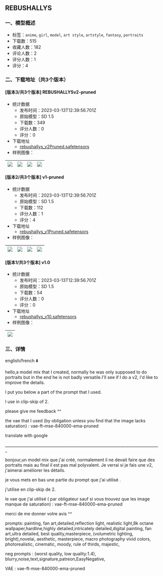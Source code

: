 ## REBUSHALLYS
### 一、模型概述

- 标签：`anime`, `girl`, `model`, `art style`, `artstyle`, `fantasy`, `portraits`
- 下载数：515
- 收藏人数：182
- 评论人数：2
- 评分人数：1
- 评分：4

### 二、下载地址（共3个版本）

#### [版本3/共3个版本] REBUSHALLYSv2-pruned

- 统计数据
  - 发布时间：2023-03-13T12:39:56.701Z
  - 原始模型：SD 1.5
  - 下载数：349
  - 评分人数：0
  - 评分：0
- 下载地址
  - [rebushallys_v2Pruned.safetensors](https://civitai.com/api/download/models/22560)
- 样例图像：

| <img src="https://image.civitai.com/xG1nkqKTMzGDvpLrqFT7WA/d0487da5-9e10-4419-a891-f24f8b0a5100/width=450/242833.jpeg" /> | <img src="https://image.civitai.com/xG1nkqKTMzGDvpLrqFT7WA/abe43c1d-e256-4226-4180-77b9bc601300/width=450/242832.jpeg" /> | <img src="https://image.civitai.com/xG1nkqKTMzGDvpLrqFT7WA/ec3ab3ef-db56-47ab-c79a-8a5f1bb86600/width=450/242831.jpeg" /> | <img src="https://image.civitai.com/xG1nkqKTMzGDvpLrqFT7WA/7ad1ce20-98c7-429d-00b7-794add5bbe00/width=450/242830.jpeg" /> |
| ---- | ---- | ---- | ---- |

#### [版本2/共3个版本] v1-pruned

- 统计数据
  - 发布时间：2023-03-13T12:39:56.701Z
  - 原始模型：SD 1.5
  - 下载数：112
  - 评分人数：1
  - 评分：4
- 下载地址
  - [rebushallys_v1Pruned.safetensors](https://civitai.com/api/download/models/19188)
- 样例图像：

| <img src="https://image.civitai.com/xG1nkqKTMzGDvpLrqFT7WA/ebdfc88e-1f6b-4b94-167f-fcd5030f9f00/width=450/201003.jpeg" /> | <img src="https://image.civitai.com/xG1nkqKTMzGDvpLrqFT7WA/26c201df-5e41-4355-fb05-5fa7396e5c00/width=450/201022.jpeg" /> | <img src="https://image.civitai.com/xG1nkqKTMzGDvpLrqFT7WA/c81aa359-6eb1-468e-a2dc-cfec15e25100/width=450/201021.jpeg" /> | <img src="https://image.civitai.com/xG1nkqKTMzGDvpLrqFT7WA/86587592-b321-4c70-5faf-6e9de0dd1e00/width=450/201020.jpeg" /> |
| ---- | ---- | ---- | ---- |

#### [版本1/共3个版本] v1.0

- 统计数据
  - 发布时间：2023-03-13T12:39:56.701Z
  - 原始模型：SD 1.5
  - 下载数：54
  - 评分人数：0
  - 评分：0
- 下载地址
  - [rebushallys_v10.safetensors](https://civitai.com/api/download/models/19167)
- 样例图像：

| <img src="https://image.civitai.com/xG1nkqKTMzGDvpLrqFT7WA/da7c07e9-c498-48c4-d843-8ae9b67b0f00/width=450/200711.jpeg" /> |
| ---- |


### 三、详情
<p>english/french ⬇️</p><p></p><p>hello,a model mix that I created, normally he was only supposed to do portraits but in the end he is not badly versatile.I'll see if I do a v2, I'd like to improve the details.</p><p></p><p>I put you below a part of the prompt that I used.</p><p></p><p>I use in clip-skip of 2.</p><p></p><p>please give me feedback ^^</p><p></p><p>the vae that I used (by obligation unless you find that the image lacks saturation) : vae-ft-mse-840000-ema-pruned</p><p></p><p>translate with google</p><p></p><p>_______________________________________________________________________________</p><p></p><p></p><p>bonjour,un model mix que j'ai créé, normalement il ne devait faire que des portraits mais au final il est pas mal polyvalent. Je verrai si je fais une v2, j'aimerai améliorer les détails.</p><p></p><p>je vous mets en bas une partie du prompt que j'ai utilisé .</p><p></p><p>j'utilise en clip-skip de 2.</p><p></p><p>le vae que j'ai utilisé ( par obligateur sauf si vous trouvez que les image manque de saturation) : vae-ft-mse-840000-ema-pruned</p><p></p><p>merci de me donner votre avis ^^</p><p></p><p></p><p>prompts: painting, fan art,detailed,reflection light, realistic light,8k octane wallpaper,hardline,highly detailed,intricately detailed,digital painting, fan art,ultra detailed, best quality,masterpiece, (volumetric lighting, bright),novelai, aesthetic, masterpiece, macro photography vivid colors, photorealistic, cinematic, moody, rule of thirds, majestic,</p><p></p><p>neg prompts : (worst quality, low quality:1.4), blurry,noise,text,signature,patreon,EasyNegative,</p><p></p><p>VAE : vae-ft-mse-840000-ema-pruned</p><p></p>